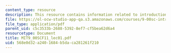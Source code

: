 ```yaml
---
content_type: resource
description: This resource contains information related to introduction to psychology.
file: https://ol-ocw-studio-app-qa.s3.amazonaws.com/courses/9-00sc-introduction-to-psychology-fall-2011/568e0d32a2401684b5daca281261f210_MIT9_00SCF11_lec01.pdf
file_type: application/pdf
parent_uid: c5c3533b-2688-5392-8ef7-cf5bea62d6a4
resourcetype: Document
title: MIT9_00SCF11_lec01.pdf
uid: 568e0d32-a240-1684-b5da-ca281261f210
---
```

